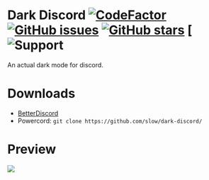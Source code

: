 # Dark Discord [![CodeFactor](https://www.codefactor.io/repository/github/slow/dark-discord/badge)](https://www.codefactor.io/repository/github/slow/dark-discord) [![GitHub issues](https://img.shields.io/github/issues/slow/dark-discord?style=flat)](https://github.com/slow/dark-discord/issues) [![GitHub stars](https://img.shields.io/github/stars/slow/dark-discord?style=flat)](https://github.com/slow/dark-discord/stargazers) [![Support](https://img.shields.io/discord/875126204758360094)
An actual dark mode for discord.

# Downloads
- [BetterDiscord](https://slow.github.io/downloader/?theme=dark-discord)
- Powercord: `git clone https://github.com/slow/dark-discord/`

# Preview
<img src="https://media.wtf/93320759"/>
